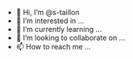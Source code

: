 - 👋 Hi, I’m @s-taillon
- 👀 I’m interested in ...
- 🌱 I’m currently learning ...
- 💞️ I’m looking to collaborate on ...
- 📫 How to reach me ...

<!---
s-taillon/s-taillon is a ✨ special ✨ repository because its `README.md` (this file) appears on your GitHub profile.
You can click the Preview link to take a look at your changes.
--->
